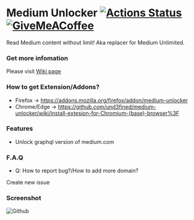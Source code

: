 # Medium Unlocker [![Actions Status](https://github.com/und3fined/medium-unlocker/workflows/build/badge.svg)](https://github.com/und3fined/medium-unlocker/actions)  [![GiveMeACoffee](https://img.shields.io/badge/Give%20Me%20a%20Coffee!-Paypal-blue)](https://paypal.me/und3fined)

Read Medium content without limit! Aka replacer for Medium Unlimited.

### Get more infomation

Please visit [Wiki page](https://github.com/und3fined/medium-unlocker/wiki)

### How to get Extension/Addons?

- Firefox -> https://addons.mozilla.org/firefox/addon/medium-unlocker
- Chrome/Edge -> https://github.com/und3fined/medium-unlocker/wiki/Install-extesion-for-Chromium-(base)-browser%3F

### Features

- Unlock graphql version of medium.com

### F.A.Q

- Q: How to report bug?/How to add more domain?

Create new issue


### Screenshot

![Github](https://user-images.githubusercontent.com/2163878/147834338-dc43fa34-a850-4e28-9b6b-c9c28bc8bfdf.png)
